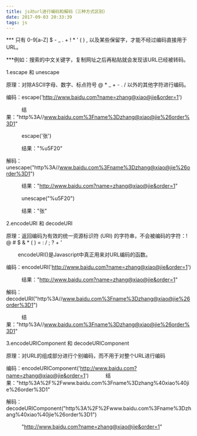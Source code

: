 ```yaml
---
title: js对url进行编码和解码（三种方式区别）
date: 2017-09-03 20:33:39
tags: js
---
```

*** 只有 0-9[a-Z] $ - _ . + ! * ' ( ) , 以及某些保留字，才能不经过编码直接用于 URL。

***例如：搜索的中文关键字，复制网址之后再粘贴就会发现该URL已经被转码。

1.escape 和 unescape

原理：对除ASCII字母、数字、标点符号 @  *  _  +  -  .  / 以外的其他字符进行编码。

编码：escape('http://www.baidu.com?name=zhang@xiao@jie&order=1')

　　　结果："http%3A//www.baidu.com%3Fname%3Dzhang@xiao@jie%26order%3D1"

　　　escape('张')

　　　结果："%u5F20"

解码：unescape("http%3A//www.baidu.com%3Fname%3Dzhang@xiao@jie%26order%3D1")

　　　结果："http://www.baidu.com?name=zhang@xiao@jie&order=1"

　　　unescape("%u5F20")

　　　结果："张"

2.encodeURI 和 decodeURI

原理：返回编码为有效的统一资源标识符 (URI) 的字符串，不会被编码的字符：! @ # $ & * ( ) = : / ; ? + '

　　   encodeURI()是Javascript中真正用来对URL编码的函数。

编码：encodeURI('http://www.baidu.com?name=zhang@xiao@jie&order=1')

　　　结果："http://www.baidu.com?name=zhang@xiao@jie&order=1"

解码：decodeURI("http%3A//www.baidu.com%3Fname%3Dzhang@xiao@jie%26order%3D1")

　　　结果："http%3A//www.baidu.com%3Fname%3Dzhang@xiao@jie%26order%3D1"

3.encodeURIComponent 和 decodeURIComponent

原理：对URL的组成部分进行个别编码，而不用于对整个URL进行编码

编码：encodeURIComponent('http://www.baidu.com?name=zhang@xiao@jie&order=1')
　　　结果："http%3A%2F%2Fwww.baidu.com%3Fname%3Dzhang%40xiao%40jie%26order%3D1"

解码：decodeURIComponent("http%3A%2F%2Fwww.baidu.com%3Fname%3Dzhang%40xiao%40jie%26order%3D1")

　　　"http://www.baidu.com?name=zhang@xiao@jie&order=1"
